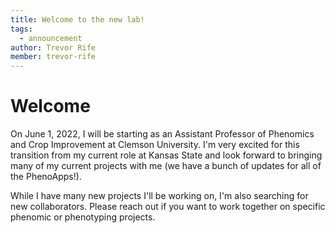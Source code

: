 ```yaml
---
title: Welcome to the new lab!
tags:
  - announcement
author: Trevor Rife
member: trevor-rife
---
```


# Welcome

On June 1, 2022, I will be starting as an Assistant Professor of Phenomics and Crop Improvement at Clemson University. I'm very excited for this transition from my current role at Kansas State and look forward to bringing many of my current projects with me (we have a bunch of updates for all of the PhenoApps!).

While I have many new projects I'll be working on, I'm also searching for new collaborators. Please reach out if you want to work together on specific phenomic or phenotyping projects.
